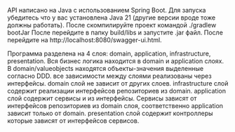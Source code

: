 API написано на Java с использованием Spring Boot.
Для запуска убедитесь что у вас установлена Java 21 (другие версии вроде тоже должны работать). После скомпилируйте проект командой ./gradlew bootJar
После перейдите в папку build/libs и запустите .jar файл. После перейдите на http://localhost:8080/swagger-ui.html.

Программа разделена на 4 слоя: domain, application, infrastructure, presentation.
Вся бизнес логика находится в domain и application слоях.
В domain/valueobjects находятся объекты-значения выделенные согласно DDD.
все зависимости между слоями реализованы через интерфейсы.
domain слой не зависит от других слоев.
infrastructure слой содержит реализации интерфейсов репозиториев из domain.
application слой содержит сервисы и из интерфейсы. Сервисы зависят от интерфейсов репозиториев из domain слоя, соответственно application зависит только от domain.
presentation слой содержит контроллеры которые зависят от интерфейсов сервисов.
